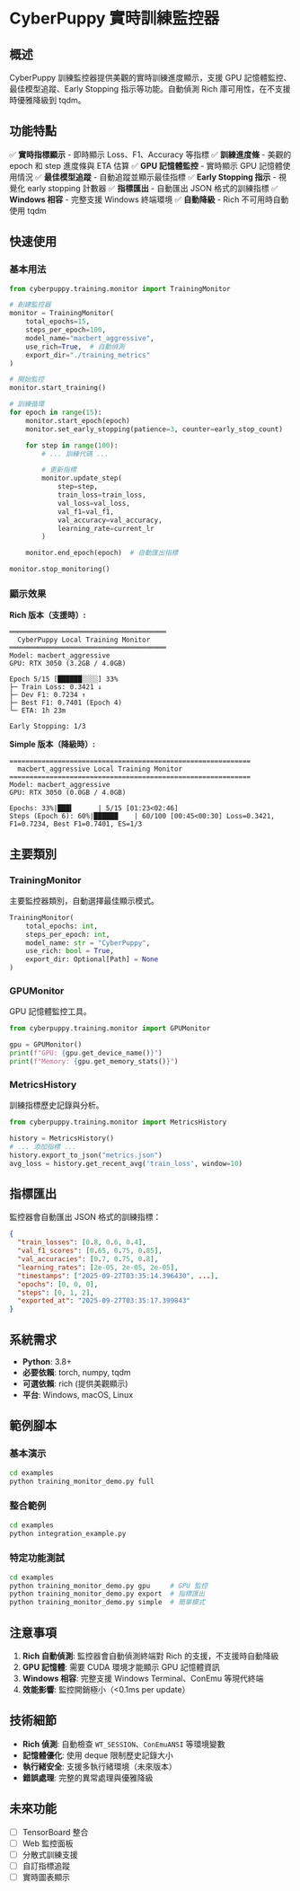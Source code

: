 # CyberPuppy 實時訓練監控器

## 概述

CyberPuppy 訓練監控器提供美觀的實時訓練進度顯示，支援 GPU 記憶體監控、最佳模型追蹤、Early Stopping 指示等功能。自動偵測 Rich 庫可用性，在不支援時優雅降級到 tqdm。

## 功能特點

✅ **實時指標顯示** - 即時顯示 Loss、F1、Accuracy 等指標
✅ **訓練進度條** - 美觀的 epoch 和 step 進度條與 ETA 估算
✅ **GPU 記憶體監控** - 實時顯示 GPU 記憶體使用情況
✅ **最佳模型追蹤** - 自動追蹤並顯示最佳指標
✅ **Early Stopping 指示** - 視覺化 early stopping 計數器
✅ **指標匯出** - 自動匯出 JSON 格式的訓練指標
✅ **Windows 相容** - 完整支援 Windows 終端環境
✅ **自動降級** - Rich 不可用時自動使用 tqdm

## 快速使用

### 基本用法

```python
from cyberpuppy.training.monitor import TrainingMonitor

# 創建監控器
monitor = TrainingMonitor(
    total_epochs=15,
    steps_per_epoch=100,
    model_name="macbert_aggressive",
    use_rich=True,  # 自動偵測
    export_dir="./training_metrics"
)

# 開始監控
monitor.start_training()

# 訓練循環
for epoch in range(15):
    monitor.start_epoch(epoch)
    monitor.set_early_stopping(patience=3, counter=early_stop_count)

    for step in range(100):
        # ... 訓練代碼 ...

        # 更新指標
        monitor.update_step(
            step=step,
            train_loss=train_loss,
            val_loss=val_loss,
            val_f1=val_f1,
            val_accuracy=val_accuracy,
            learning_rate=current_lr
        )

    monitor.end_epoch(epoch)  # 自動匯出指標

monitor.stop_monitoring()
```

### 顯示效果

**Rich 版本（支援時）:**
```
═══════════════════════════════════════
  CyberPuppy Local Training Monitor
═══════════════════════════════════════
Model: macbert_aggressive
GPU: RTX 3050 (3.2GB / 4.0GB)

Epoch 5/15 [██████░░░░] 33%
├─ Train Loss: 0.3421 ↓
├─ Dev F1: 0.7234 ↑
├─ Best F1: 0.7401 (Epoch 4)
└─ ETA: 1h 23m

Early Stopping: 1/3
```

**Simple 版本（降級時）:**
```
============================================================
  macbert_aggressive Local Training Monitor
============================================================
Model: macbert_aggressive
GPU: RTX 3050 (0.0GB / 4.0GB)

Epochs: 33%|███▍      | 5/15 [01:23<02:46]
Steps (Epoch 6): 60%|██████    | 60/100 [00:45<00:30] Loss=0.3421, F1=0.7234, Best F1=0.7401, ES=1/3
```

## 主要類別

### TrainingMonitor
主要監控器類別，自動選擇最佳顯示模式。

```python
TrainingMonitor(
    total_epochs: int,
    steps_per_epoch: int,
    model_name: str = "CyberPuppy",
    use_rich: bool = True,
    export_dir: Optional[Path] = None
)
```

### GPUMonitor
GPU 記憶體監控工具。

```python
from cyberpuppy.training.monitor import GPUMonitor

gpu = GPUMonitor()
print(f"GPU: {gpu.get_device_name()}")
print(f"Memory: {gpu.get_memory_stats()}")
```

### MetricsHistory
訓練指標歷史記錄與分析。

```python
from cyberpuppy.training.monitor import MetricsHistory

history = MetricsHistory()
# ... 添加指標 ...
history.export_to_json("metrics.json")
avg_loss = history.get_recent_avg('train_loss', window=10)
```

## 指標匯出

監控器會自動匯出 JSON 格式的訓練指標：

```json
{
  "train_losses": [0.8, 0.6, 0.4],
  "val_f1_scores": [0.65, 0.75, 0.85],
  "val_accuracies": [0.7, 0.75, 0.8],
  "learning_rates": [2e-05, 2e-05, 2e-05],
  "timestamps": ["2025-09-27T03:35:14.396430", ...],
  "epochs": [0, 0, 0],
  "steps": [0, 1, 2],
  "exported_at": "2025-09-27T03:35:17.399843"
}
```

## 系統需求

- **Python**: 3.8+
- **必要依賴**: torch, numpy, tqdm
- **可選依賴**: rich (提供美觀顯示)
- **平台**: Windows, macOS, Linux

## 範例腳本

### 基本演示
```bash
cd examples
python training_monitor_demo.py full
```

### 整合範例
```bash
cd examples
python integration_example.py
```

### 特定功能測試
```bash
cd examples
python training_monitor_demo.py gpu     # GPU 監控
python training_monitor_demo.py export  # 指標匯出
python training_monitor_demo.py simple  # 簡單模式
```

## 注意事項

1. **Rich 自動偵測**: 監控器會自動偵測終端對 Rich 的支援，不支援時自動降級
2. **GPU 記憶體**: 需要 CUDA 環境才能顯示 GPU 記憶體資訊
3. **Windows 相容**: 完整支援 Windows Terminal、ConEmu 等現代終端
4. **效能影響**: 監控開銷極小（<0.1ms per update）

## 技術細節

- **Rich 偵測**: 自動檢查 `WT_SESSION`、`ConEmuANSI` 等環境變數
- **記憶體優化**: 使用 deque 限制歷史記錄大小
- **執行緒安全**: 支援多執行緒環境（未來版本）
- **錯誤處理**: 完整的異常處理與優雅降級

## 未來功能

- [ ] TensorBoard 整合
- [ ] Web 監控面板
- [ ] 分散式訓練支援
- [ ] 自訂指標追蹤
- [ ] 實時圖表顯示